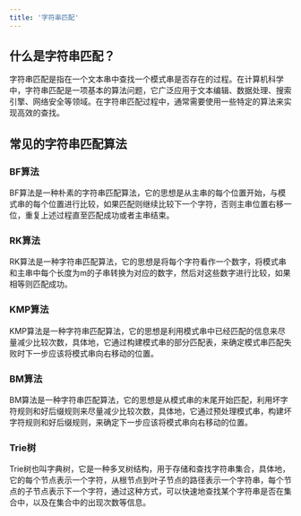 ```yaml
---
title: '字符串匹配'
---
```


## 什么是字符串匹配？

字符串匹配是指在一个文本串中查找一个模式串是否存在的过程。在计算机科学中，字符串匹配是一项基本的算法问题，它广泛应用于文本编辑、数据处理、搜索引擎、网络安全等领域。在字符串匹配过程中，通常需要使用一些特定的算法来实现高效的查找。


## 常见的字符串匹配算法


### BF算法

BF算法是一种朴素的字符串匹配算法，它的思想是从主串的每个位置开始，与模式串的每个位置进行比较，如果匹配则继续比较下一个字符，否则主串位置右移一位，重复上述过程直至匹配成功或者主串结束。

### RK算法

RK算法是一种字符串匹配算法，它的思想是将每个字符看作一个数字，将模式串和主串中每个长度为m的子串转换为对应的数字，然后对这些数字进行比较，如果相等则匹配成功。

### KMP算法

KMP算法是一种字符串匹配算法，它的思想是利用模式串中已经匹配的信息来尽量减少比较次数，具体地，它通过构建模式串的部分匹配表，来确定模式串匹配失败时下一步应该将模式串向右移动的位置。

### BM算法

BM算法是一种字符串匹配算法，它的思想是从模式串的末尾开始匹配，利用坏字符规则和好后缀规则来尽量减少比较次数，具体地，它通过预处理模式串，构建坏字符规则和好后缀规则，来确定下一步应该将模式串向右移动的位置。

### Trie树

Trie树也叫字典树，它是一种多叉树结构，用于存储和查找字符串集合，具体地，它的每个节点表示一个字符，从根节点到叶子节点的路径表示一个字符串，每个节点的子节点表示下一个字符，通过这种方式，可以快速地查找某个字符串是否在集合中，以及在集合中的出现次数等信息。